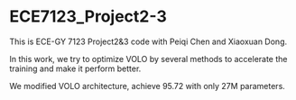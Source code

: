 # ECE7123_Project2-3

This is ECE-GY 7123 Project2&3 code with Peiqi Chen and Xiaoxuan Dong.

In this work, we try to optimize VOLO by several methods to accelerate the training and make it perform better.

We modified VOLO architecture, achieve 95.72 with only 27M parameters.
